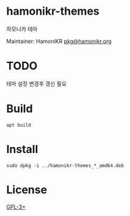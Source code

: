 # hamonikr-themes
하모니카 테마

Maintainer: HamoniKR <pkg@hamonikr.org>

# TODO
테마 설정 변경후 갱신 필요<br/>

# Build
```
apt build
```

# Install

```
sudo dpkg -i ../hamonikr-themes_*_amd64.deb
```

# License
[GPL-3+](LICENSE)
